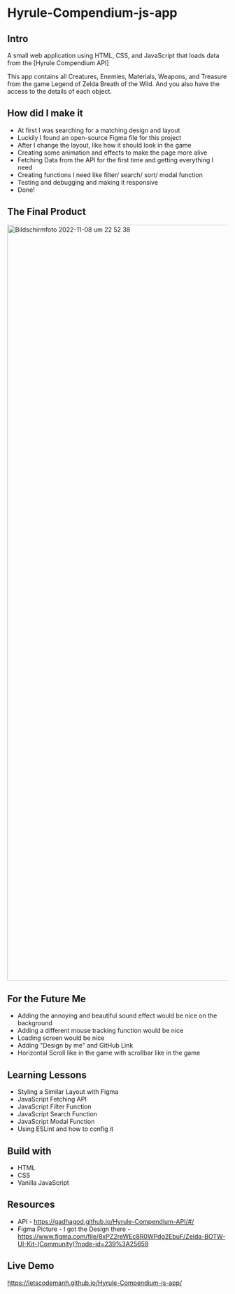 # Hyrule-Compendium-js-app

## Intro

A small web application using HTML, CSS, and JavaScript that loads data from the [Hyrule Compendium API]

This app contains all Creatures, Enemies, Materials, Weapons, and Treasure from the game Legend of Zelda Breath of the Wild. And you also have the access to the details of each object.

## How did I make it

* At first I was searching for a matching design and layout
* Luckily I found an open-source Figma file for this project
* After I change the layout, like how it should look in the game
* Creating some animation and effects to make the page more alive
* Fetching Data from the API for the first time and getting everything I need
* Creating functions I need like filter/ search/ sort/ modal function
* Testing and debugging and making it responsive
* Done!

## The Final Product

<img width="1728" alt="Bildschirm­foto 2022-11-08 um 22 52 38" src="https://user-images.githubusercontent.com/98701957/200684303-ff4b51da-ed6e-4797-b267-341cb53503fa.png">


## For the Future Me

* Adding the annoying and beautiful sound effect would be nice on the background
* Adding a different mouse tracking function would be nice
* Loading screen would be nice
* Adding "Design by me" and GitHub Link
* Horizontal Scroll like in the game with scrollbar like in the game


## Learning Lessons

* Styling a Similar Layout with Figma
* JavaScript Fetching API 
* JavaScript Filter Function
* JavaScript Search Function
* JavaScript Modal Function
* Using ESLint and how to config it


## Build with

* HTML
* CSS
* Vanilla JavaScript


## Resources

* API - https://gadhagod.github.io/Hyrule-Compendium-API/#/
* Figma Picture - I got the Design there - https://www.figma.com/file/8xPZ2reWEc8R0WPdg2EbuF/Zelda-BOTW-UI-Kit-(Community)?node-id=239%3A25659


## Live Demo
https://letscodemanh.github.io/Hyrule-Compendium-js-app/
